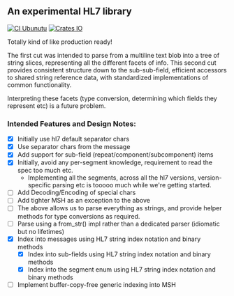 ## An experimental HL7 library ##

[![CI Ubunutu](https://github.com/wokket/rust-hl7/actions/workflows/ci.yml/badge.svg)](https://github.com/wokket/rust-hl7/actions/workflows/ci.yml)
[![Crates IO](https://img.shields.io/crates/v/rust-hl7.svg)](https://crates.io/crates/rust-hl7)

Totally kind of like production ready!

The first cut was intended to parse from a multiline text blob into a tree of string slices, representing all the different facets of info.
This second cut provides consistent structure down to the sub-sub-field, efficient accessors to shared string reference data, with standardized implementations of common functionality.

Interpreting these facets (type conversion, determining which fields they represent etc) is a future problem.

### Intended Features and Design Notes:
- [x] Initially use hl7 default separator chars
- [x] Use separator chars from the message
- [X] Add support for sub-field (repeat/component/subcomponent) items
- [X] Initially, avoid any per-segment knowledge, requirement to read the spec too much etc.
    - Implementing all the segments, across all the hl7 versions, version-specific parsing etc is tooooo much while we're getting started.
- [ ] Add Decoding/Encoding of special chars
- [ ] Add tighter MSH as an exception to the above
- [ ] The above allows us to parse everything as strings, and provide helper methods for type conversions as required.
- [ ] Parse using a from_str() impl rather than a dedicated parser (idiomatic but no lifetimes)
- [x] Index into messages using HL7 string index notation and binary methods
    - [x] Index into sub-fields using HL7 string index notation and binary methods
    - [X] Index into the segment enum using HL7 string index notation and binary methods
- [ ] Implement buffer-copy-free generic indexing into MSH